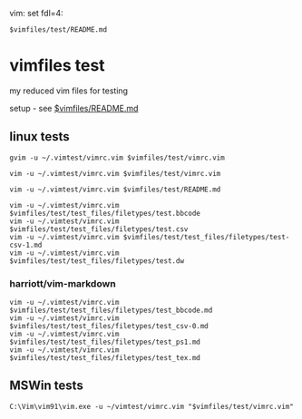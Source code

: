 vim: set fdl=4:

    $vimfiles/test/README.md

# vimfiles test
my reduced vim files for testing

setup - see [ $vimfiles/README.md ](https://github.com/harriott/vimfiles/blob/master/README.md)

## linux tests
    gvim -u ~/.vimtest/vimrc.vim $vimfiles/test/vimrc.vim

    vim -u ~/.vimtest/vimrc.vim $vimfiles/test/vimrc.vim

    vim -u ~/.vimtest/vimrc.vim $vimfiles/test/README.md

    vim -u ~/.vimtest/vimrc.vim $vimfiles/test/test_files/filetypes/test.bbcode
    vim -u ~/.vimtest/vimrc.vim $vimfiles/test/test_files/filetypes/test.csv
    vim -u ~/.vimtest/vimrc.vim $vimfiles/test/test_files/filetypes/test-csv-1.md
    vim -u ~/.vimtest/vimrc.vim $vimfiles/test/test_files/filetypes/test.dw

### harriott/vim-markdown
    vim -u ~/.vimtest/vimrc.vim $vimfiles/test/test_files/filetypes/test_bbcode.md
    vim -u ~/.vimtest/vimrc.vim $vimfiles/test/test_files/filetypes/test_csv-0.md
    vim -u ~/.vimtest/vimrc.vim $vimfiles/test/test_files/filetypes/test_ps1.md
    vim -u ~/.vimtest/vimrc.vim $vimfiles/test/test_files/filetypes/test_tex.md

## MSWin tests
    C:\Vim\vim91\vim.exe -u ~/vimtest/vimrc.vim "$vimfiles/test/vimrc.vim"

